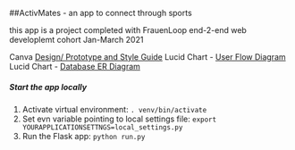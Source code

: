 ##ActivMates - an app to connect through sports 

this app is a project completed with FrauenLoop end-2-end web developlemt cohort Jan-March 2021 

Canva [Design/ Prototype and Style Guide](https://www.canva.com/design/DAEVXlzmXRM/Rrg_pX-BC3oKyAjXxPYjkQ/view?utm_content=DAEVXlzmXRM&utm_campaign=designshare&utm_medium=link&utm_source=publishsharelink)
Lucid Chart - [User Flow Diagram](https://lucid.app/lucidchart/invitations/accept/d87177c9-e05c-4a50-8a4d-d8f033d47cc6)
Lucid Chart - [Database ER Diagram ](https://lucid.app/lucidchart/invitations/accept/17227268-9646-4fd9-b794-4b4613432e88)


##### Start the app locally
1. Activate virtual environment:
  ```. venv/bin/activate```
2. Set evn variable pointing to local settings file:
  ```export YOURAPPLICATIONSETTNGS=local_settings.py```
3. Run the Flask app:
  ```python run.py```

